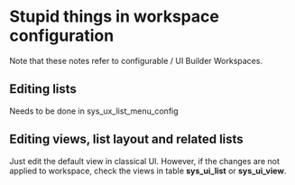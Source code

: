 # Stupid things in workspace configuration 

Note that these notes refer to configurable / UI Builder Workspaces.

## Editing lists

Needs to be done in 
sys_ux_list_menu_config 

## Editing views, list layout and related lists

Just edit the default view in classical UI. However, if the changes are not applied to workspace, check the views in table **sys_ui_list** or **sys_ui_view**.